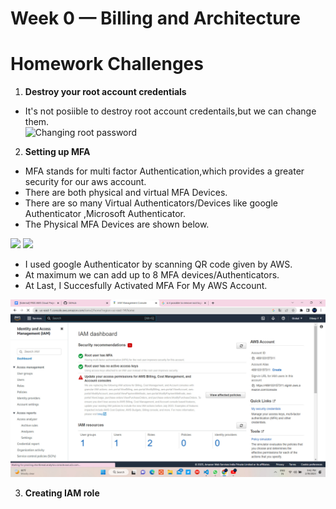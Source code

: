 # Week 0 — Billing and Architecture

# Homework Challenges
1. **Destroy your root account credentials**
* It's not posiible to destroy root account credentails,but we can change them.  
![Changing root password]()
2. **Setting up MFA**
* MFA stands for multi factor Authentication,which provides a greater security for our aws account.
* There are both physical and virtual MFA Devices.
* There are so many Virtual Authenticators/Devices like google Authenticator ,Microsoft Authenticator.
* The Physical MFA Devices are shown below.  

![](https://m.media-amazon.com/images/I/41lUoxgIWPL._AC_SX466_.jpg)
![](https://miro.medium.com/v2/resize:fit:750/format:webp/1*fE0PS7xtNJhe0aH6QsTQtQ.jpeg)
* I used google Authenticator by scanning QR code given by AWS.
* At maximum we can add up to 8 MFA devices/Authenticators.
* At Last, I Succesfully Activated MFA For My AWS Account.  

![Activating MFA](https://github.com/Dileep-royal/aws-bootcamp-cruddur-2023/blob/main/_docs/homework%20images/mfa_usergroups.jpeg)  

3. **Creating IAM role**
